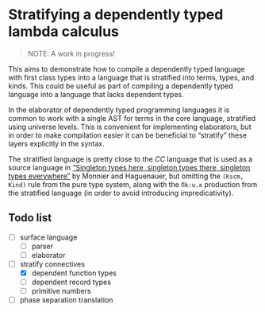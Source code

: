 # Stratifying a dependently typed lambda calculus

> NOTE: A work in progress!

This aims to demonstrate how to compile a dependently typed language with first
class types into a language that is stratified into terms, types, and kinds.
This could be useful as part of compiling a dependently typed language into a
language that lacks dependent types.

In the elaborator of dependently typed programming languages it is common to
work with a single AST for terms in the core language, stratified using universe
levels. This is convenient for implementing elaborators, but in order to make
compilation easier it can be beneficial to “stratify” these layers explicitly in
the syntax.

The stratified language is pretty close to the _CC_ language that is used as a
source language in [“Singleton types here, singleton types there, singleton types
everywhere”](https://doi.org/10.1145/1707790.1707792) by Monnier and Haguenauer,
but omitting the `(Kscm, Kind)` rule from the pure type system,  along with the
`Πk:u.κ` production from the stratified language (in order to avoid introducing
impredicativity).

## Todo list

- [ ] surface language
  - [ ] parser
  - [ ] elaborator
- [ ] stratify connectives
  - [x] dependent function types
  - [ ] dependent record types
  - [ ] primitive numbers
- [ ] phase separation translation
